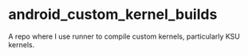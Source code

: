 # android_custom_kernel_builds
A repo where I use runner to compile custom kernels, particularly KSU kernels.
